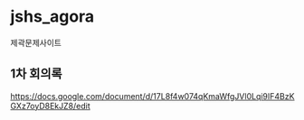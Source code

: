 # jshs_agora
제곽문제사이트
## 1차 회의록
https://docs.google.com/document/d/17L8f4w074qKmaWfgJVl0Lqi9IF4BzKGXz7oyD8EkJZ8/edit
